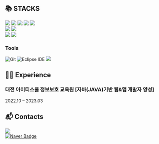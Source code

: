 ## 📚 STACKS
<div>
<img src="https://img.shields.io/badge/java-007396?style=for-the-badge&logo=java&logoColor=white">
<img src="https://img.shields.io/badge/spring-6DB33F?style=for-the-badge&logo=spring&logoColor=white">
<img src="https://img.shields.io/badge/javascript-F7DF1E?style=for-the-badge&logo=javascript&logoColor=black">
<img src="https://img.shields.io/badge/html5-E34F26?style=for-the-badge&logo=html5&logoColor=white">
<img src="https://img.shields.io/badge/css3-1572B6?style=for-the-badge&logo=css3&logoColor=white">
<br>

<img src="https://img.shields.io/badge/jquery-0769AD?style=for-the-badge&logo=jquery&logoColor=white">
<img src="https://img.shields.io/badge/bootstrap-7952B3?style=for-the-badge&logo=bootstrap&logoColor=white">
<br>

<img src="https://img.shields.io/badge/oracle-F80000?style=for-the-badge&logo=oracle&logoColor=white">
<img src="https://img.shields.io/badge/mysql-4479A1?style=for-the-badge&logo=mysql&logoColor=white">


</div>

### Tools
![Git](https://img.shields.io/badge/Git-F05032.svg?&style=for-the-badge&logo=Git&logoColor=white)
![Eclipse IDE](https://img.shields.io/badge/Eclipse%20IDE-2C2255.svg?&style=for-the-badge&logo=Eclipse%20IDE&logoColor=white)
<img src="https://img.shields.io/badge/springboot-6DB33F?style=for-the-badge&logo=springboot&logoColor=white">


## 🙋‍♂️ Experience
<h3> 대전 아이티스쿨 정보보호 교육원
[자바(JAVA)기반 웹&앱 개발자 양성] </h1>
<p>2022.10 – 2023.03</p>

## 📬 Contacts
<a href =https://right-song-9b4.notion.site/9a723a2c01184e7f83c2f7c54281e388><img src="https://img.shields.io/badge/Notion-000000?style=flat-square&logo=notion&logoColor=white%22/%3E"></a> <br>
[![Naver Badge](https://img.shields.io/badge/qkrkyungals@naver.com-03C75A?style=flat-square&logo=Naver&logoColor=white&link=mailto:ssw971125@naver.com)](mailto:ssw971125@naver.com)

